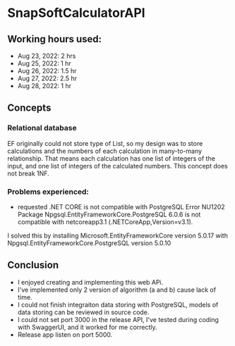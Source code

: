 # SnapSoftCalculatorAPI

## Working hours used:
- Aug 23, 2022: 2 hrs
- Aug 25, 2022: 1 hr
- Aug 26, 2022: 1.5 hr
- Aug 27, 2022: 2.5 hr
- Aug 28, 2022: 1 hr

## Concepts
### Relational database
EF originally could not store type of List<int>, so my design was to store calculations and the numbers of each calculation in many-to-many relationship.
  That means each calculation has one list of integers of the input, and one list of integers of the calculated numbers. This concept does not break 1NF.

### Problems experienced:
- requested .NET CORE is not compatible with PostgreSQL
Error	NU1202	Package Npgsql.EntityFrameworkCore.PostgreSQL 6.0.6 is not compatible with netcoreapp3.1 (.NETCoreApp,Version=v3.1). 

I solved this by installing Microsoft.EntityFrameworkCore version 5.0.17 with Npgsql.EntityFrameworkCore.PostgreSQL version 5.0.10
  
## Conclusion
  - I enjoyed creating and implementing this web APi.
  - I've implemented only 2 version of algorithm (a and b) cause lack of time.
  - I could not finish integraiton data storing with PostgreSQL, models of data storing can be reviewed in source code.
  - I could not set port 3000 in the release API, I've tested during coding with SwaggerUI, and it worked for me correctly.
  - Release app listen on port 5000.


